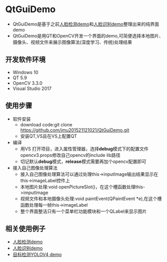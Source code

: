 # QtGuiDemo
- QtGuiDemo是基于之前[人脸检测demo](https://github.com/jmu201521121021/FaceDetector-Base-Yolov3-spp)和[人脸识别demo](https://github.com/jmu201521121021/faceRecognition)整理出来的纯界面demo
- QtGuiDemo是用QT和OpenCV开发一个界面的demo,可简便选择本地图片、摄像头、视频文件来展示图像算法(深度学习、传统)处理结果
## 开发软件环境
- Windows 10
- QT 5.9
- OpenCV 3.3.0
- Visual Studio 2017
## 使用步骤
- 软件安装
  - download code:git clone https://github.com/jmu201521121021/QtGuiDemo.git
  - 安装QT,VS且在VS上配置QT
- 编译
  - 用VS 打开项目，进入属性管理器，选择**debug**模式下的配置文件opencv3.props修改自己opencv的include lib路径
  - 切记默认**debug**模式，**release**模式需要再加个opencv配置即可
- 接入自己图像处理算法
  - 接入自己图像处理算法可以通过处理this->inputImage输出结果显示在this->imageLabel控件上
  - 本地图片处理:void openPictureSlot()，在这个槽函数处理this->imputImage
  - 视频文件和本地摄像头处理:void paintEvent(QPaintEvent *e),在这个槽函数处理每一帧this->imageLabel
  - 整个界面整洁只有一个菜单栏功能模块和一个QLabel来显示图片

## 相关使用例子
- [人脸检测demo](https://github.com/jmu201521121021/FaceDetector-Base-Yolov3-spp)
- [人脸识别demo](https://github.com/jmu201521121021/faceRecognition)
- [目标检测YOLOV4 demo](https://github.com/scutlrr/Yolov4-QtGUI)
